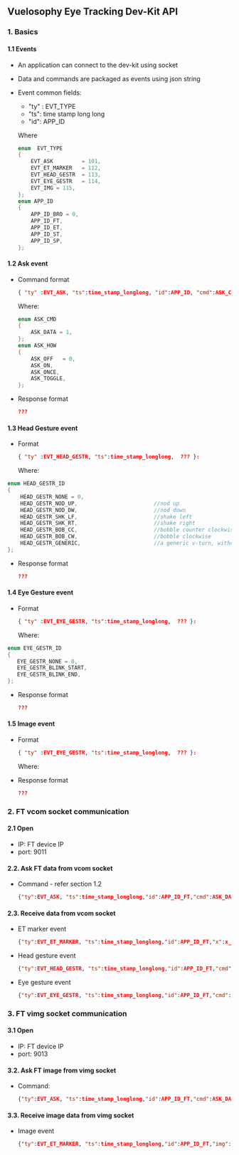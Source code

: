##                        Vuelosophy Eye Tracking Dev-Kit API

### 1.  Basics

#### 1.1 Events

- An application can connect to the dev-kit using socket

- Data and commands are packaged as events using json string

- Event common fields: 

  -   "ty" : EVT_TYPE
  -   "ts":   time stamp long long
  -  "id":    APP_ID

  Where

  ```C
  enum  EVT_TYPE
  {
      EVT_ASK         = 101,
      EVT_ET_MARKER   = 112,
      EVT_HEAD_GESTR  = 113,
      EVT_EYE_GESTR   = 114,
      EVT_IMG = 115,
  };
  enum APP_ID
  {
      APP_ID_BRO = 0,
      APP_ID_FT,
      APP_ID_ET,
      APP_ID_ST,
      APP_ID_SP,
  };
  ```

  

#### 1.2 Ask event 

- Command format

  ```json
  { "ty" :EVT_ASK, "ts":time_stamp_longlong, "id":APP_ID, "cmd":ASK_CMD, "how":ASK_HOW }:
  ```

  Where:

  ```C
  enum ASK_CMD
  {
      ASK_DATA = 1,
  };
  enum ASK_HOW
  {
      ASK_OFF   = 0,
      ASK_ON,
      ASK_ONCE,
      ASK_TOGGLE,
  };
  ```

- Response  format

  ```JSON
  ???
  ```

  

#### 1.3 Head Gesture event

- Format

  ```json
  { "ty" :EVT_HEAD_GESTR, "ts":time_stamp_longlong,  ??? }:
  ```

  Where:

```C
enum HEAD_GESTR_ID
{
    HEAD_GESTR_NONE = 0,
    HEAD_GESTR_NOD_UP,                        //nod up
    HEAD_GESTR_NOD_DW,                        //nod down
    HEAD_GESTR_SHK_LF,                        //shake left
    HEAD_GESTR_SHK_RT,                        //shake right
    HEAD_GESTR_BOB_CC,                        //bobble counter clockwise
    HEAD_GESTR_BOB_CW,                        //bobble clockwise
    HEAD_GESTR_GENERIC,                       //a generic v-turn, without knowledge of axes
};
```

- Response  format

  ```JSON
  ???
  ```

  

#### 1.4 Eye Gesture event

- Format

  ```json
  { "ty" :EVT_EYE_GESTR, "ts":time_stamp_longlong,  ??? }:
  ```

  Where:

```C
enum EYE_GESTR_ID
{ 
   EYE_GESTR_NONE = 0,
   EYE_GESTR_BLINK_START,
   EYE_GESTR_BLINK_END,
};
```

- Response  format

  ```JSON
  ???
  ```

  

#### 1.5 Image event

- Format

  ```json
  { "ty" :EVT_EYE_GESTR, "ts":time_stamp_longlong,  ??? }:
  ```

  Where:

- Response  format

  ```JSON
  ???
  ```

  

### 2.  FT  vcom socket communication

#### 2.1 Open

- IP: FT device IP
- port: 9011

#### 2.2. Ask FT data from vcom socket

- Command - refer section 1.2

  ```JSON
  {"ty":EVT_ASK, "ts":time_stamp_longlong,"id":APP_ID_FT,"cmd":ASK_DATA,"how":ASK_HOW}
  ```

#### 2.3. Receive data from vcom socket

- ET marker event

  ```JSON
  {"ty":EVT_ET_MARKER, "ts":time_stamp_longlong,"id":APP_ID_FT,"x":x_float,"y":y_float}
  ```

  

- Head gesture event

  ```JSON
  {"ty":EVT_HEAD_GESTR, "ts":time_stamp_longlong,"id":APP_ID_FT,"cmd":HEAD_GESTR_ID}
  ```

  

- Eye gesture event

  ```JSON
  {"ty":EVT_EYE_GESTR, "ts":time_stamp_longlong,"id":APP_ID_FT,"cmd":EYE_GESTR_ID}
  ```

  

### 3.  FT  vimg socket communication

#### 3.1 Open

- IP: FT device IP
- port: 9013

#### 3.2. Ask FT image from vimg socket

- Command: 

  ```JSON
  {"ty":EVT_ASK, "ts":time_stamp_longlong,"id":APP_ID_FT,"cmd":ASK_DATA,"how":ASK_HOW}
  ```

  

#### 3.3. Receive image data from vimg socket

- Image event

  ```JSOn
  {"ty":EVT_ET_MARKER, "ts":time_stamp_longlong,"id":APP_ID_FT,"img":"need_to_define"}
  ```

  

